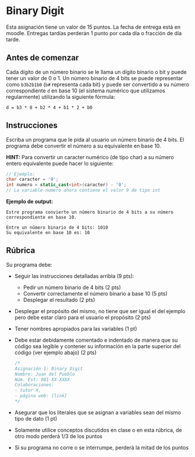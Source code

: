 # Binary Digit

Esta asignación tiene un valor de 15 puntos. La fecha de entrega está en moodle. Entregas tardías perderán 1 punto por cada día o fracción de día tarde. 

## Antes de comenzar

Cada dígito de un número binario se le llama un dígito binario o bit y puede tener un valor de 0 o 1. Un número binario de 4 bits se puede representar como `b3b2b1b0` (`b#` representa cada bit) y puede ser convertido a su número correspondiente `d` en base 10 (el sistema numérico que utilizamos regularmente) utilizando la siguiente fórmula:

`d = b3 * 8 + b2 * 4 + b1 * 2 + b0`

## Instrucciones 

Escriba un programa que le pida al usuario un número binario de 4 bits. El programa debe convertir el número a su equivalente en base 10.  

**HINT:** Para convertir un caracter numérico (de tipo char) a su número entero equivalente puede hacer lo siguiente:  

```c++
// Ejemplo:
char caracter = '9';
int numero = static_cast<int>(caracter) - '0';
// La variable numero ahora contiene el valor 9 de tipo int
```



**Ejemplo de output:**

```
Estre programa convierte un número binario de 4 bits a su número correspondiente en base 10.

Entre un número binario de 4 bits: 1010
Su equivalente en base 10 es: 10
```

## Rúbrica

Su programa debe:

- Seguir las instrucciones detalladas arribla (9 pts):

  - Pedir un número binario de 4 bits (2 pts)
  - Convertir correctamente el número binario a base 10 (5 pts)
  - Desplegar el resultado (2 pts)

- Desplegar el propósito del mismo, no tiene que ser igual el del ejemplo pero debe estar claro para el usuario el propósito (2 pts)

- Tener nombres apropiados para las variables (1 pt)

- Debe estar debidamente comentado e indentado de manera que su código sea legible y contener su información en la parte superior del código (ver ejemplo abajo) (2 pts)

  ```c++
  /*
  Asignación 1: Binary Digit
  Nombre: Juan del Pueblo
  Núm. Est: 801-XX-XXXX
  Colaboraciones: 
  - tutor X,
  - página web: [link]
  */
  ```

- Asegurar que los literales que se asignan a variables sean del mismo tipo de dato (1 pt)

- Solamente utilice conceptos discutidos en clase o en esta rúbrica, de otro modo perderá 1/3 de los puntos

- Si su programa no corre o se interrumpe, perderá la mitad de los puntos
